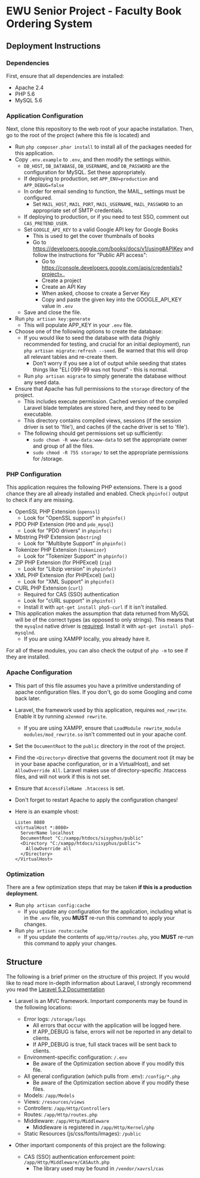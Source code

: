 # EWU Senior Project - Faculty Book Ordering System


## Deployment Instructions

### Dependencies
First, ensure that all dependencies are installed:

* Apache 2.4
* PHP 5.6
* MySQL 5.6

### Application Configuration
Next, clone this repository to the web root of your apache installation. Then, go to the root of the project (where this file is located) and

* Run `php composer.phar install` to install all of the packages needed for this application.
* Copy `.env.example` to `.env`, and then modify the settings within.
    * `DB_HOST`, `DB_DATABASE`, `DB_USERNAME`, and `DB_PASSWORD` are the configuration for MySQL. Set these appropriately.
    * If deploying to production, set `APP_ENV=production` and `APP_DEBUG=false`
    * In order for email sending to function, the MAIL_ settings must be configured. 
        * Set `MAIL_HOST`, `MAIL_PORT`, `MAIL_USERNAME`, `MAIL_PASSWORD` to an appropriate set of SMTP credentials.
    * If deploying to production, or if you need to test SSO, comment out `CAS_PRETEND_USER`.
    * Set `GOOGLE_API_KEY` to a valid Google API key for Google Books
        * This is used to get the cover thumbnails of books
        * Go to https://developers.google.com/books/docs/v1/using#APIKey and follow the instructions for "Public API access":
            * Go to https://console.developers.google.com/apis/credentials?project=_
            * Create a project
            * Create an API Key
            * When asked, choose to create a Server Key
            * Copy and paste the given key into the GOOGLE_API_KEY value in `.env`
    * Save and close the file.
* Run `php artisan key:generate`
    * This will populate APP_KEY in your `.env` file.
* Choose one of the following options to create the database:
    * If you would like to seed the database with data (highly recommended for testing, and crucial for an initial deployment), run `php artisan migrate:refresh --seed`. Be warned that this will drop all relevant tables and re-create them.
        * Don't worry if you see a lot of output while seeding that states things like "ELI 099-99 was not found" - this is normal.
    * Run `php artisan migrate` to simply generate the database without any seed data.
* Ensure that Apache has full permissions to the `storage` directory of the project.
    * This includes execute permission. Cached version of the compiled Laravel blade templates are stored here, and they need to be executable.
    * This directory contains compiled views, sessions (if the session driver is set to 'file'), and caches (if the cache driver is set to 'file').
    * The following should get permissions set up sufficiently:
        * `sudo chown -R www-data:www-data` to set the appropriate owner and group of all the files.
        * `sudo chmod -R 755 storage/` to set the appropriate permissions for /storage. 

### PHP Configuration
This application requires the following PHP extensions. There is a good chance they are all already installed and enabled. Check `phpinfo()` output to check if any are missing.

* OpenSSL PHP Extension (`openssl`)
    * Look for "OpenSSL support" in `phpinfo()`
* PDO PHP Extension (`PDO` and `pdo_mysql`)
    * Look for "PDO drivers" in `phpinfo()`
* Mbstring PHP Extension (`mbstring`)
    * Look for "Multibyte Support" in `phpinfo()`
* Tokenizer PHP Extension (`tokenizer`)
    * Look for "Tokenizer Support" in `phpinfo()`
* ZIP PHP Extension (for PHPExcel) (`zip`)
    * Look for "Libzip version" in `phpinfo()`
* XML PHP Extension (for PHPExcel) (`xml`)
    * Look for "XML Support" in `phpinfo()`
* CURL PHP Extension (`curl`)
    * Required for CAS (SSO) authentication
    * Look for "cURL support" in `phpinfo()`
    * Install it with `apt-get install php5-curl` if it isn't installed.
* This application makes the assumption that data returned from MySQL will be of the correct types (as opposed to only strings). This means that the `mysqlnd` native driver is [required](http://stackoverflow.com/questions/5323146/mysql-integer-field-is-returned-as-string-in-php). Install it with `apt-get install php5-mysqlnd`.
    * If you are using XAMPP locally, you already have it.
    
For all of these modules, you can also check the output of `php -m` to see if they are installed.
    
    
### Apache Configuration

* This part of this file assumes you have a primitive understanding of apache configuration files. If you don't, go do some Googling and come back later.
* Laravel, the framework used by this application, requires `mod_rewrite`. Enable it by running `a2enmod rewrite`.
    * If you are using XAMPP, ensure that `LoadModule rewrite_module modules/mod_rewrite.so` isn't commented out in your apache conf.
* Set the `DocumentRoot` to the `public` directory in the root of the project.
* Find the `<Directory>` directive that governs the document root (it may be in your base apache configuration, or in a VirtualHost), and set `AllowOverride All`. Laravel makes use of directory-specific .htaccess files, and will not work if this is not set.
* Ensure that `AccessFileName .htaccess` is set.
* Don't forget to restart Apache to apply the configuration changes!
* Here is an example vhost:

    ```
    Listen 8080
    <VirtualHost *:8080>
      ServerName localhost
      DocumentRoot "C:/xampp/htdocs/sisyphus/public"
      <Directory "C:/xampp/htdocs/sisyphus/public">
        AllowOverride all
      </Directory>
    </VirtualHost>
    ```
    
### Optimization
There are a few optimization steps that may be taken **if this is a production deployment**.

* Run `php artisan config:cache`
    * If you update any configuration for the application, including what is in the `.env` file, you **MUST** re-run this command to apply your changes.
* Run `php artisan route:cache`
    * If you update the contents of `app/Http/routes.php`, you **MUST** re-run this command to apply your changes.
    
    
## Structure
The following is a brief primer on the structure of this project. If you would like to read more in-depth information about Laravel, I strongly recommend you read the [Laravel 5.2 Documentation](http://laravel.com/docs/5.2)

* Laravel is an MVC framework. Important components may be found in the following locations:
    * Error logs: `/storage/logs`
        * All errors that occur with the application will be logged here.
        * If APP_DEBUG is false, errors will not be reported in any detail to clients.
        * If APP_DEBUG is true, full stack traces will be sent back to clients.
    * Environment-specific configuration: `/.env`
        * Be aware of the Optimization section above if you modify this file.
    * All general configuration (which pulls from .env): `/config/*.php`
        * Be aware of the Optimization section above if you modify these files.
    * Models: `/app/Models`
    * Views: `/resources/views`
    * Controllers: `/app/Http/Controllers`
    * Routes: `/app/Http/routes.php`
    * Middleware: `/app/Http/Middleware`
        * Middleware is registered in `/app/Http/Kernel/php`
    * Static Resources (js/css/fonts/images): `/public`
    
* Other important components of this project are the following:
    * CAS (SSO) authentication enforcement point: `/app/Http/Middleware/CASAuth.php`
        * The library used may be found in `/vendor/xavrsl/cas`
    
